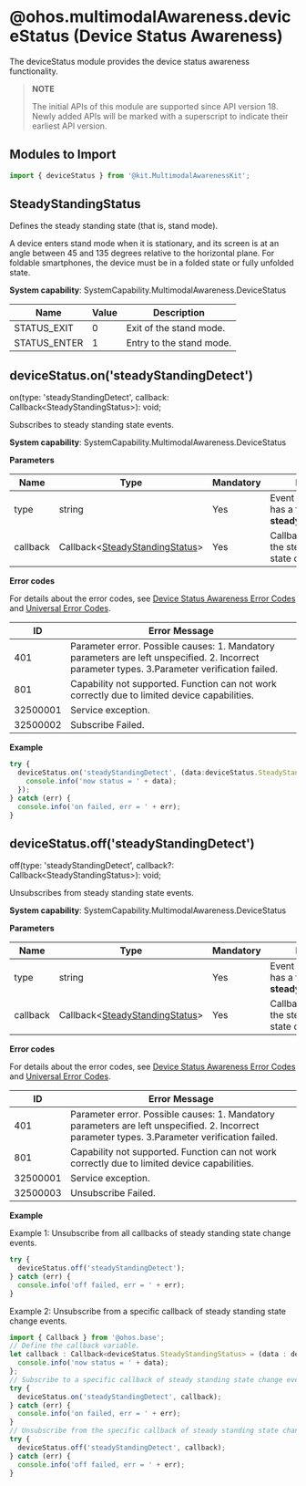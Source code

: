 # @ohos.multimodalAwareness.deviceStatus (Device Status Awareness)

The deviceStatus module provides the device status awareness functionality.

> **NOTE**
>
> The initial APIs of this module are supported since API version 18. Newly added APIs will be marked with a superscript to indicate their earliest API version.

## Modules to Import

  ```ts
  import { deviceStatus } from '@kit.MultimodalAwarenessKit';
  ```

## SteadyStandingStatus

Defines the steady standing state (that is, stand mode).

A device enters stand mode when it is stationary, and its screen is at an angle between 45 and 135 degrees relative to the horizontal plane. For foldable smartphones, the device must be in a folded state or fully unfolded state.

**System capability**: SystemCapability.MultimodalAwareness.DeviceStatus

| Name               | Value  | Description                  |
| ------------------- | ---- | ---------------------- |
| STATUS_EXIT  | 0    | Exit of the stand mode.|
| STATUS_ENTER | 1    | Entry to the stand mode.|

## deviceStatus.on('steadyStandingDetect')

 on(type: 'steadyStandingDetect', callback: Callback&lt;SteadyStandingStatus&gt;): void;

Subscribes to steady standing state events.

**System capability**: SystemCapability.MultimodalAwareness.DeviceStatus

**Parameters**

| Name  | Type                            | Mandatory| Description                                                        |
| -------- | -------------------------------- | ---- | ------------------------------------------------------------ |
| type     | string                           | Yes  | Event type. This field has a fixed value of **steadyStandingDetect**.|
| callback | Callback&lt;[SteadyStandingStatus](#SteadyStandingStatus)&gt; | Yes  | Callback used to return the steady standing state of the device.|

**Error codes**

For details about the error codes, see [Device Status Awareness Error Codes](errorcode-deviceStatus.md) and [Universal Error Codes](../errorcode-universal.md).

| ID| Error Message                                                    |
| -------- | ------------------------------------------------------------ |
| 401      | Parameter error. Possible causes: 1. Mandatory parameters are left unspecified. 2. Incorrect parameter types. 3.Parameter verification failed. |
| 801      | Capability not supported. Function can not work correctly due to limited device capabilities. |
| 32500001 | Service exception. |
| 32500002 | Subscribe Failed. |

**Example**

  ```ts
  try {
    deviceStatus.on('steadyStandingDetect', (data:deviceStatus.SteadyStandingStatus) => {
      console.info('now status = ' + data);
    });
  } catch (err) {
    console.info('on failed, err = ' + err);
  }
  ```

## deviceStatus.off('steadyStandingDetect')

off(type: 'steadyStandingDetect', callback?: Callback&lt;SteadyStandingStatus&gt;): void;

Unsubscribes from steady standing state events.

**System capability**: SystemCapability.MultimodalAwareness.DeviceStatus

**Parameters**

| Name  | Type                            | Mandatory| Description                                                        |
| -------- | -------------------------------- | ---- | ------------------------------------------------------------ |
| type     | string                           | Yes  | Event type. This field has a fixed value of **steadyStandingDetect**.|
| callback | Callback&lt;[SteadyStandingStatus](#SteadyStandingStatus)&gt; | Yes  | Callback used to return the steady standing state of the device.|

**Error codes**

For details about the error codes, see [Device Status Awareness Error Codes](errorcode-deviceStatus.md) and [Universal Error Codes](../errorcode-universal.md).

| ID| Error Message                                                    |
| -------- | ------------------------------------------------------------ |
| 401      | Parameter error. Possible causes: 1. Mandatory parameters are left unspecified. 2. Incorrect parameter types. 3.Parameter verification failed. |
| 801      | Capability not supported. Function can not work correctly due to limited device capabilities. |
| 32500001 | Service exception. |
| 32500003 | Unsubscribe Failed. |

**Example**

Example 1: Unsubscribe from all callbacks of steady standing state change events.

  ```ts
  try {
    deviceStatus.off('steadyStandingDetect');
  } catch (err) {
    console.info('off failed, err = ' + err);
  }
  ```

Example 2: Unsubscribe from a specific callback of steady standing state change events.

  ```ts
  import { Callback } from '@ohos.base';
  // Define the callback variable.
  let callback : Callback<deviceStatus.SteadyStandingStatus> = (data : deviceStatus.SteadyStandingStatus) => {
    console.info('now status = ' + data);
  };
  // Subscribe to a specific callback of steady standing state change events.
  try {
    deviceStatus.on('steadyStandingDetect', callback);
  } catch (err) {
    console.info('on failed, err = ' + err);
  }
  // Unsubscribe from the specific callback of steady standing state change events.
  try {
    deviceStatus.off('steadyStandingDetect', callback);
  } catch (err) {
    console.info('off failed, err = ' + err);
  }
  ```
